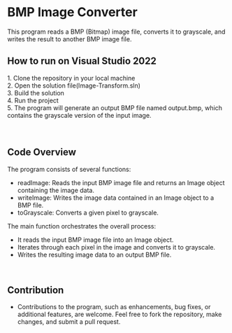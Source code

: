 <h1>BMP Image Converter</h1>
This program reads a BMP (Bitmap) image file, converts it to grayscale, and writes the result to another BMP image file.

<h2>How to run on Visual Studio 2022</h2>
1. Clone the repository in your local machine <br>
2. Open the solution file(Image-Transform.sln) <br>
3. Build the solution <br>
4. Run the project <br>
5. The program will generate an output BMP file named output.bmp, which contains the grayscale version of the input image. <br>
<br>
<br>
<h2>Code Overview</h2>
The program consists of several functions: <br>
<ul>
<li>readImage: Reads the input BMP image file and returns an Image object containing the image data. </li>
<li>writeImage: Writes the image data contained in an Image object to a BMP file. </li> 
<li>toGrayscale: Converts a given pixel to grayscale.</li>
</ul>
The main function orchestrates the overall process: <br>
<ul>
<li>It reads the input BMP image file into an Image object. </li>
<li>Iterates through each pixel in the image and converts it to grayscale.</li>
<li>Writes the resulting image data to an output BMP file.</li>
</ul>
<br>
<h2>Contribution</h2>
<ul>
<li>Contributions to the program, such as enhancements, bug fixes, or additional features, are welcome. Feel free to fork the repository, make changes, and submit a pull request.</li></ul>
